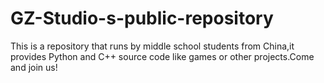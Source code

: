 # GZ-Studio-s-public-repository
This is a repository that runs by middle school students from China,it provides Python and C++ source code like games or other projects.Come and join us!
